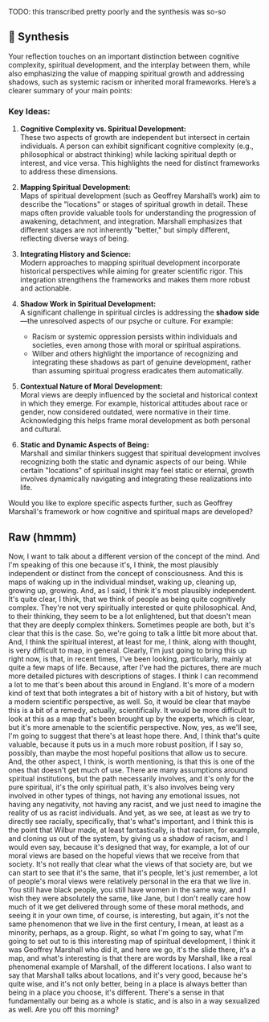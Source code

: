TODO: this transcribed pretty poorly and the synthesis was so-so

## 🤖 Synthesis

Your reflection touches on an important distinction between cognitive complexity, spiritual development, and the interplay between them, while also emphasizing the value of mapping spiritual growth and addressing shadows, such as systemic racism or inherited moral frameworks. Here’s a clearer summary of your main points:

### Key Ideas:

1. **Cognitive Complexity vs. Spiritual Development:**  
   These two aspects of growth are independent but intersect in certain individuals. A person can exhibit significant cognitive complexity (e.g., philosophical or abstract thinking) while lacking spiritual depth or interest, and vice versa. This highlights the need for distinct frameworks to address these dimensions.

2. **Mapping Spiritual Development:**  
   Maps of spiritual development (such as Geoffrey Marshall’s work) aim to describe the "locations" or stages of spiritual growth in detail. These maps often provide valuable tools for understanding the progression of awakening, detachment, and integration. Marshall emphasizes that different stages are not inherently "better," but simply different, reflecting diverse ways of being.

3. **Integrating History and Science:**  
   Modern approaches to mapping spiritual development incorporate historical perspectives while aiming for greater scientific rigor. This integration strengthens the frameworks and makes them more robust and actionable.

4. **Shadow Work in Spiritual Development:**  
   A significant challenge in spiritual circles is addressing the **shadow side**—the unresolved aspects of our psyche or culture. For example:
   - Racism or systemic oppression persists within individuals and societies, even among those with moral or spiritual aspirations.  
   - Wilber and others highlight the importance of recognizing and integrating these shadows as part of genuine development, rather than assuming spiritual progress eradicates them automatically.

5. **Contextual Nature of Moral Development:**  
   Moral views are deeply influenced by the societal and historical context in which they emerge. For example, historical attitudes about race or gender, now considered outdated, were normative in their time. Acknowledging this helps frame moral development as both personal and cultural.

6. **Static and Dynamic Aspects of Being:**  
   Marshall and similar thinkers suggest that spiritual development involves recognizing both the static and dynamic aspects of our being. While certain "locations" of spiritual insight may feel static or eternal, growth involves dynamically navigating and integrating these realizations into life.

Would you like to explore specific aspects further, such as Geoffrey Marshall's framework or how cognitive and spiritual maps are developed?
## Raw (hmmm)

Now, I want to talk about a different version of the concept of the mind. And I'm speaking of this one because it's, I think, the most plausibly independent or distinct from the concept of consciousness. And this is maps of waking up in the individual mindset, waking up, cleaning up, growing up, growing. And, as I said, I think it's most plausibly independent. It's quite clear, I think, that we think of people as being quite cognitively complex. They're not very spiritually interested or quite philosophical. And, to their thinking, they seem to be a lot enlightened, but that doesn't mean that they are deeply complex thinkers. Sometimes people are both, but it's clear that this is the case. So, we're going to talk a little bit more about that. And, I think the spiritual interest, at least for me, I think, along with thought, is very difficult to map, in general. Clearly, I'm just going to bring this up right now, is that, in recent times, I've been looking, particularly, mainly at quite a few maps of life. Because, after I've had the pictures, there are much more detailed pictures with descriptions of stages. I think I can recommend a lot to me that's been about this around in England. It's more of a modern kind of text that both integrates a bit of history with a bit of history, but with a modern scientific perspective, as well. So, it would be clear that maybe this is a bit of a remedy, actually, scientifically. It would be more difficult to look at this as a map that's been brought up by the experts, which is clear, but it's more amenable to the scientific perspective. Now, yes, as we'll see, I'm going to suggest that there's at least hope there. And, I think that's quite valuable, because it puts us in a much more robust position, if I say so, possibly, than maybe the most hopeful positions that allow us to secure. And, the other aspect, I think, is worth mentioning, is that this is one of the ones that doesn't get much of use. There are many assumptions around spiritual institutions, but the path necessarily involves, and it's only for the pure spiritual, it's the only spiritual path, it's also involves being very involved in other types of things, not having any emotional issues, not having any negativity, not having any racist, and we just need to imagine the reality of us as racist individuals. And yet, as we see, at least as we try to directly see racially, specifically, that's what's important, and I think this is the point that Wilbur made, at least fantastically, is that racism, for example, and cloning us out of the system, by giving us a shadow of racism, and I would even say, because it's designed that way, for example, a lot of our moral views are based on the hopeful views that we receive from that society. It's not really that clear what the views of that society are, but we can start to see that it's the same, that it's people, let's just remember, a lot of people's moral views were relatively personal in the era that we live in. You still have black people, you still have women in the same way, and I wish they were absolutely the same, like Jane, but I don't really care how much of it we get delivered through some of these moral methods, and seeing it in your own time, of course, is interesting, but again, it's not the same phenomenon that we live in the first century, I mean, at least as a minority, perhaps, as a group. Right, so what I'm going to say, what I'm going to set out to is this interesting map of spiritual development, I think it was Geoffrey Marshall who did it, and here we go, it's the slide there, it's a map, and what's interesting is that there are words by Marshall, like a real phenomenal example of Marshall, of the different locations. I also want to say that Marshall talks about locations, and it's very good, because he's quite wise, and it's not only better, being in a place is always better than being in a place you choose, it's different. There's a sense in that fundamentally our being as a whole is static, and is also in a way sexualized as well. Are you off this morning?